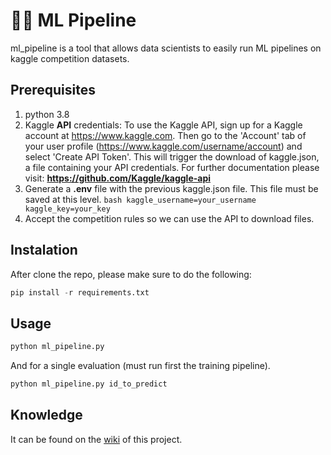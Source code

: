 # 🧑‍🔬 ML Pipeline

ml_pipeline is a tool that allows data scientists to easily run ML pipelines on kaggle competition datasets.


## Prerequisites 
1. python 3.8
2. Kaggle **API** credentials: To use the Kaggle API, sign up for a Kaggle account at https://www.kaggle.com. Then go to the 'Account' tab of your user profile (https://www.kaggle.com/username/account) and select 'Create API Token'. This will trigger the download of kaggle.json, a file containing your API credentials. 
  For further documentation please visit: **https://github.com/Kaggle/kaggle-api**
3. Generate a **.env** file with the previous kaggle.json file. This file must be saved at this level.
        ```bash
        kaggle_username=your_username
        kaggle_key=your_key   
        ```
4. Accept the competition rules so we can use the API to download files.



## Instalation
After clone the repo, please make sure to do the following:
```python
pip install -r requirements.txt
```


## Usage
```python
python ml_pipeline.py
```

And for a single evaluation (must run first the training pipeline).
```python
python ml_pipeline.py id_to_predict
```


## Knowledge
It can be found on the [wiki](https://github.com/csernac0/ml_pipeline/wiki) of this project.
